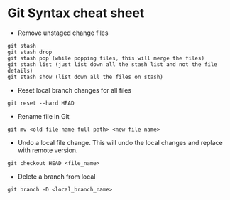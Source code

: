 # Git Syntax cheat sheet

* Remove unstaged change files
```
git stash
git stash drop
git stash pop (while popping files, this will merge the files)
git stash list (just list down all the stash list and not the file details)
git stash show (list down all the files on stash)
```

* Reset local branch changes for all files
```
git reset --hard HEAD
```
* Rename file in Git
```
git mv <old file name full path> <new file name>
```
* Undo a local file change. This will undo the local changes and replace with remote version.
```
git checkout HEAD <file_name>
```
* Delete a branch from local
```
git branch -D <local_branch_name>
```
